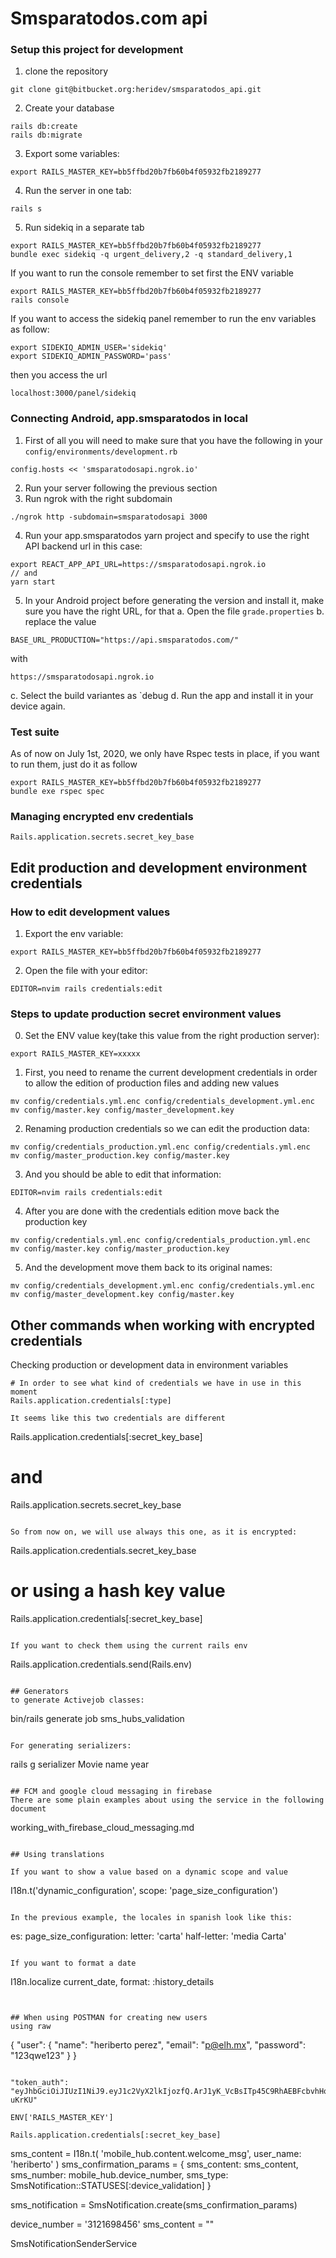 Smsparatodos.com api
====================

### Setup this project for development
1. clone the repository
```
git clone git@bitbucket.org:heridev/smsparatodos_api.git
```

2. Create your database
```
rails db:create
rails db:migrate
```

3. Export some variables:
```
export RAILS_MASTER_KEY=bb5ffbd20b7fb60b4f05932fb2189277
```
4. Run the server in one tab:
```
rails s
```

5. Run sidekiq in a separate tab
```
export RAILS_MASTER_KEY=bb5ffbd20b7fb60b4f05932fb2189277
bundle exec sidekiq -q urgent_delivery,2 -q standard_delivery,1
```

If you want to run the console remember to set first the ENV variable
```
export RAILS_MASTER_KEY=bb5ffbd20b7fb60b4f05932fb2189277
rails console
```

If you want to access the sidekiq panel remember to run the env variables as follow:
```
export SIDEKIQ_ADMIN_USER='sidekiq'
export SIDEKIQ_ADMIN_PASSWORD='pass'
```

then you access the url
```
localhost:3000/panel/sidekiq
```

### Connecting Android, app.smsparatodos in local
1. First of all you will need to make sure that you have the following in your `config/environments/development.rb`
```
config.hosts << 'smsparatodosapi.ngrok.io'
```

2. Run your server following the previous section
3. Run ngrok with the right subdomain
```
./ngrok http -subdomain=smsparatodosapi 3000
```

4. Run your app.smsparatodos yarn project and specify to use the right API backend url in this case:
```
export REACT_APP_API_URL=https://smsparatodosapi.ngrok.io
// and
yarn start
```

5. In your Android project before generating the version and install it, make sure you have the right URL, for that
a. Open the file `grade.properties` 
b. replace the value
```
BASE_URL_PRODUCTION="https://api.smsparatodos.com/"
```
with 
```
https://smsparatodosapi.ngrok.io
```
c. Select the build variantes as `debug
d. Run the app and install it in your device again.

### Test suite
As of now on July 1st, 2020, we only have Rspec tests in place, if you want to run them, just do it as follow
```
export RAILS_MASTER_KEY=bb5ffbd20b7fb60b4f05932fb2189277
bundle exe rspec spec
```

### Managing encrypted env credentials

```
Rails.application.secrets.secret_key_base
```

## Edit production and development environment credentials

### How to edit development values
1. Export the env variable:
```
export RAILS_MASTER_KEY=bb5ffbd20b7fb60b4f05932fb2189277
```
2. Open the file with your editor:
```
EDITOR=nvim rails credentials:edit
```

### Steps to update production secret environment values

0. Set the ENV value key(take this value from the right production server):
```
export RAILS_MASTER_KEY=xxxxx
```

1. First, you need to rename the current development credentials in order to allow the edition of production files
and adding new values
```
mv config/credentials.yml.enc config/credentials_development.yml.enc 
mv config/master.key config/master_development.key 
```

2. Renaming production credentials so we can edit the production data:
```
mv config/credentials_production.yml.enc config/credentials.yml.enc
mv config/master_production.key config/master.key
```

3. And you should be able to edit that information:
```
EDITOR=nvim rails credentials:edit
```

4. After you are done with the credentials edition move back the production key
```
mv config/credentials.yml.enc config/credentials_production.yml.enc 
mv config/master.key config/master_production.key 
```

5. And the development move them back to its original names:
```
mv config/credentials_development.yml.enc config/credentials.yml.enc 
mv config/master_development.key config/master.key 
```

## Other commands when working with encrypted credentials

Checking production or development data in environment variables
```
# In order to see what kind of credentials we have in use in this moment
Rails.application.credentials[:type]

It seems like this two credentials are different
```
Rails.application.credentials[:secret_key_base]
# and
Rails.application.secrets.secret_key_base
```

So from now on, we will use always this one, as it is encrypted:
```
Rails.application.credentials.secret_key_base
# or using a hash key value
Rails.application.credentials[:secret_key_base]
```

If you want to check them using the current rails env
```
Rails.application.credentials.send(Rails.env)
```

## Generators
to generate Activejob classes:
```
bin/rails generate job sms_hubs_validation
```

For generating serializers:
```
rails g serializer Movie name year
```

## FCM and google cloud messaging in firebase
There are some plain examples about using the service in the following document
```
working_with_firebase_cloud_messaging.md
```

## Using translations

If you want to show a value based on a dynamic scope and value
```
I18n.t('dynamic_configuration', scope: 'page_size_configuration')
```

In the previous example, the locales in spanish look like this:
```
es:
  page_size_configuration:
    letter: 'carta'
    half-letter: 'media Carta'
```

If you want to format a date
```
I18n.localize current_date, format: :history_details
```


## When using POSTMAN for creating new users
using raw
```
{ "user": { "name": "heriberto perez", "email": "p@elh.mx", "password": "123qwe123" } }
```

"token_auth": "eyJhbGciOiJIUzI1NiJ9.eyJ1c2VyX2lkIjozfQ.ArJ1yK_VcBsITp45C9RhAEBFcbvhHqb2GbkXl-uKrKU"

ENV['RAILS_MASTER_KEY']

Rails.application.credentials[:secret_key_base]

```
sms_content = I18n.t(
  'mobile_hub.content.welcome_msg',
  user_name: 'heriberto'
)
sms_confirmation_params = {
  sms_content: sms_content,
  sms_number: mobile_hub.device_number,
  sms_type: SmsNotification::STATUSES[:device_validation]
}

sms_notification = SmsNotification.create(sms_confirmation_params)

device_number = '3121698456'
sms_content = ""

SmsNotificationSenderService
```

